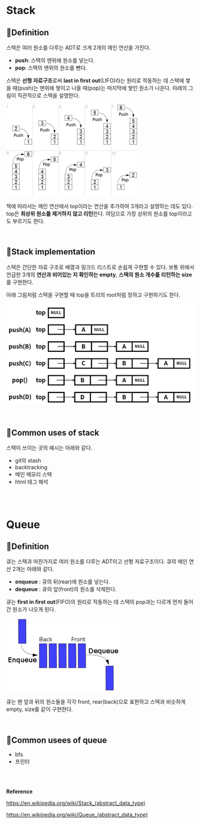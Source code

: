 # Stack
## :bamboo:Definition
스택은 여러 원소를 다루는 ADT로 크게 2개의 메인 연산을 가진다.
* **push**: 스택의 맨위에 원소를 넣는다.
* **pop**: 스택의 맨위의 원소를 뺀다.

스택은 **선형 자료구조**로써 **last in first out**(LIFO)라는 원리로 작동하는 데 스택에 쌓을 때(push)는 맨위에 쌓이고 나올 때(pop)는 마지막에 쌓인 원소가 나온다.
아래의 그림이 직관적으로 스택을 설명한다.

![stack1](images/2021-12-12-13-23-48.png)

책에 따라서는 메인 연산에서 top이라는 연산을 추가하여 3개라고 설명하는 데도 있다. top은 **최상위 원소를 제거하지 않고 리턴**한다. 여담으로 가장 상위의 원소를 top이라고도 부르기도 한다.

<br>

## :straight_ruler:Stack implementation
스택은 간단한 자료 구조로 배열과 링크드 리스트로 손쉽게 구현할 수 있다. 보통 위에서 언급한 3개의 **연산과 비어있는 지 확인하는 empty**, **스택의 원소 개수를 리턴하는 size**를 구현한다.

아래 그림처럼 스택을 구현할 때 top을 트리의 root처럼 정하고 구현하기도 한다. 

![stack2](images/2021-12-12-13-43-03.png)

<br>

## :busts_in_silhouette:Common uses of stack
스택이 쓰이는 곳의 예시는 아래와 같다.
* git의 stash
* backtracking
* 메인 메모리 스택
* html 태그 해석

<br>
<br>

# Queue

## :dango:Definition
큐는 스택과 마찬가지로 여러 원소를 다루는 ADT이고 선형 자료구조이다. 큐의 메인 연산 2개는 아래와 같다.
* **enqueue** : 큐의 뒤(rear)에 원소를 넣는다.
* **dequeue** : 큐의 앞(front)의 원소를 삭제한다.

큐는 **first in first out**(FIFO)의 원리로 작동하는 데 스택의 pop과는 다르게 먼저 들어간 원소가 나오게 된다.

![queue1](images/2021-12-12-13-55-21.png)

큐는 맨 앞과 뒤의 원소들을 각각 front, rear(back)으로 표현하고 스택과 비슷하게 empty, size를 같이 구현한다.

<br>

## :busts_in_silhouette:Common usees of queue
* bfs
* 프린터

<br>
<br>

**Reference**

https://en.wikipedia.org/wiki/Stack_(abstract_data_type)

https://en.wikipedia.org/wiki/Queue_(abstract_data_type)